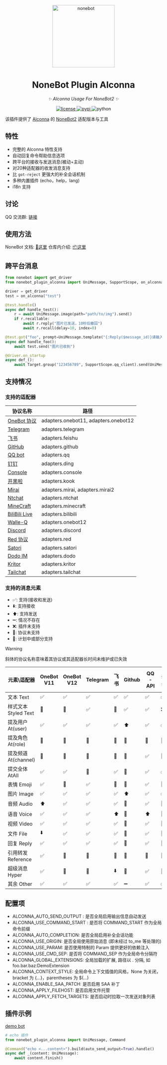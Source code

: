 <p align="center">
  <a href="https://v2.nonebot.dev/"><img src="https://v2.nonebot.dev/logo.png" width="200" height="200" alt="nonebot"></a>
</p>

<div align="center">

# NoneBot Plugin Alconna

_✨ Alconna Usage For NoneBot2 ✨_

</div>

<p align="center">
  <a href="https://raw.githubusercontent.com/nonebot/plugin-alconna/master/LICENSE">
    <img src="https://img.shields.io/github/license/nonebot/plugin-alconna.svg" alt="license">
  </a>
  <a href="https://pypi.python.org/pypi/nonebot-plugin-alconna">
    <img src="https://img.shields.io/pypi/v/nonebot-plugin-alconna.svg" alt="pypi">
  </a>
  <img src="https://img.shields.io/badge/python-3.9+-blue.svg" alt="python">
</p>

该插件提供了 [Alconna](https://github.com/ArcletProject/Alconna) 的 [NoneBot2](https://github.com/nonebot/nonebot2) 适配版本与工具

## 特性

- 完整的 Alconna 特性支持
- 自动回复命令帮助信息选项
- 跨平台的接收与发送消息(被动+主动)
- 对20种适配器的收发消息支持
- 比 `got-reject` 更强大的补全会话机制
- 多种内置插件 (echo，help，lang)
- i18n 支持

## 讨论

QQ 交流群: [链接](https://jq.qq.com/?_wv=1027&k=PUPOnCSH)


## 使用方法

NoneBot 文档: [📖这里](https://nonebot.dev/docs/next/best-practice/alconna/)
仓库内介绍: [📦这里](/docs.md)

## 跨平台消息

```python
from nonebot import get_driver
from nonebot_plugin_alconna import UniMessage, SupportScope, on_alconna

driver = get_driver
test = on_alconna("test")

@test.handle()
async def handle_test():
    r = await UniMessage.image(path="path/to/img").send()
    if r.recallable:
        await r.reply("图片已发送，10秒后撤回")
        await r.recall(delay=10, index=0)

@test.got("foo", prompt=UniMessage.template("{:Reply($message_id)}请输入图片"))
async def handle_foo():
    await test.send("图片已收到")

@driver.on_startup
async def_():
    await Target.group("123456789", SupportScope.qq_client).send(UniMessage.image(path="test.png"))
```

## 支持情况

### 支持的适配器

| 协议名称                                                                | 路径                                   |
|---------------------------------------------------------------------|--------------------------------------|
| [OneBot 协议](https://onebot.dev/)                                    | adapters.onebot11, adapters.onebot12 |
| [Telegram](https://core.telegram.org/bots/api)                      | adapters.telegram                    |
| [飞书](https://open.feishu.cn/document/home/index)                    | adapters.feishu                      |
| [GitHub](https://docs.github.com/en/developers/apps)                | adapters.github                      |
| [QQ bot](https://github.com/nonebot/adapter-qq)                     | adapters.qq                          |
| [钉钉](https://open.dingtalk.com/document/)                           | adapters.ding                        |
| [Console](https://github.com/nonebot/adapter-console)               | adapters.console                     |
| [开黑啦](https://developer.kookapp.cn/)                                | adapters.kook                        |
| [Mirai](https://docs.mirai.mamoe.net/mirai-api-http/)               | adapters.mirai, adapters.mirai2      |
| [Ntchat](https://github.com/JustUndertaker/adapter-ntchat)          | adapters.ntchat                      |
| [MineCraft](https://github.com/17TheWord/nonebot-adapter-minecraft) | adapters.minecraft                   |
| [BiliBili Live](https://github.com/wwweww/adapter-bilibili)         | adapters.bilibili                    |
| [Walle-Q](https://github.com/onebot-walle/nonebot_adapter_walleq)   | adapters.onebot12                    |
| [Discord](https://github.com/nonebot/adapter-discord)               | adapters.discord                     |
| [Red 协议](https://github.com/nonebot/adapter-red)                    | adapters.red                         |
| [Satori](https://github.com/nonebot/adapter-satori)                 | adapters.satori                      |
| [Dodo IM](https://github.com/nonebot/adapter-dodo)                  | adapters.dodo                        |
| [Kritor](https://github.com/nonebot/adapter-kritor)                 | adapters.kritor                      |
| [Tailchat](https://github.com/eya46/nonebot-adapter-tailchat)       | adapters.tailchat                    |

### 支持的消息元素

- ✅: 支持(接收和发送)
- ⬇️: 支持接收
- ⬆️: 支持发送
- ➖: 情况不存在
- ❌: 插件未支持
- 🚫: 协议未支持
- 🚧: 计划中或部分支持

> [!WARNING]
> 斜体的协议名称意味着其协议或其适配器长时间未维护或已失效

| 元素\适配器           | OneBot V11 | OneBot V12 | Telegram | 飞书 | Github | QQ-API | _钉钉_ | Console | 开黑啦 | Mirai | _Ntchat_ | MineCraft | _BiliBili Live_ | Discord | _Red_ | Satori | Dodo IM | Kritor | Tailchat |
|------------------|------------|------------|----------|----|--------|--------|------|---------|-----|-------|----------|-----------|-----------------|---------|-------|--------|---------|--------|----------|
| 文本 Text          | ✅          | ✅          | ✅        | ✅  | ✅      | ✅      | ✅    | ✅       | ✅   | ✅     | ✅        | ✅         | ✅               | ✅       | ✅     | ✅      | ✅       | ✅      | ✅        |
| 样式文本 Styled Text | 🚫         | 🚫         | ✅        | 🚫 | ✅      | ✅      | ❌    | ✅       | ✅   | 🚫    | 🚫       | ✅         | 🚫              | 🚫      | 🚫    | ✅      | 🚫      | 🚫     | ✅        |
| 提及用户 At(user)    | ✅          | ✅          | ✅        | ✅  | ⬆️     | ✅      | ✅    | 🚫      | ✅   | ✅     | ❌        | 🚫        | 🚫              | ✅       | ✅     | ✅      | ✅       | ✅      | ✅        |
| 提及角色 At(role)    | 🚫         | 🚫         | 🚫       | 🚫 | 🚫     | 🚫     | 🚫   | 🚫      | ✅   | 🚫    | 🚫       | 🚫        | 🚫              | ✅       | 🚫    | ✅      | ✅       | 🚫     | 🚫       |
| 提及频道 At(channel) | 🚫         | 🚫         | 🚫       | 🚫 | 🚫     | ✅      | 🚫   | 🚫      | ✅   | 🚫    | 🚫       | 🚫        | 🚫              | ✅       | 🚫    | ✅      | ✅       | 🚫     | ✅        |
| 提交全体 AtAll       | ✅          | ✅          | 🚫       | ✅  | 🚫     | ✅      | ✅    | 🚫      | ✅   | ✅     | 🚫       | 🚫        | 🚫              | ✅       | ✅     | ✅      | ✅       | ✅      | 🚫       |
| 表情 Emoji         | ✅          | 🚫         | ✅        | 🚫 | 🚫     | ✅      | 🚫   | ✅       | ✅   | ✅     | 🚫       | 🚫        | 🚫              | ✅       | ✅     | 🚫     | 🚫      | ✅      | ✅        |
| 图片 Image         | ✅          | ✅          | ✅        | ✅  | ⬆️     | ✅      | ✅    | 🚫      | ✅   | ✅     | ✅        | ❌         | 🚫              | ✅       | ✅     | ✅      | ✅       | ✅      | ✅        |
| 音频 Audio         | ⬆️         | ✅          | ✅        | ✅  | 🚫     | ✅      | 🚫   | 🚫      | ✅   | ⬆️    | ⬇️       | 🚫        | 🚫              | ⬆️      | ⬆️    | ✅      | 🚫      | ⬆️     | 🚫       |
| 语音 Voice         | ✅          | ✅          | ✅        | ⬆️ | 🚫     | ⬆️     | 🚫   | 🚫      | ⬆️  | ✅     | ⬇️       | 🚫        | 🚫              | ⬆️      | ✅     | ⬆️     | 🚫      | ✅      | 🚫       |
| 视频 Video         | ✅          | ✅          | ✅        | ✅  | 🚫     | ✅      | 🚫   | 🚫      | ✅   | ✅     | ✅        | 🚫        | 🚫              | ⬆️      | ✅     | ✅      | ✅       | ✅      | 🚫       |
| 文件 File          | ⬇️         | ✅          | ✅        | ✅  | 🚫     | ✅      | 🚫   | 🚫      | ✅   | ✅     | ✅        | 🚫        | 🚫              | ⬆️      | ✅     | ✅      | ⬇️      | ⬇️     | ✅        |
| 回复 Reply         | ✅          | ✅          | ✅        | ✅  | 🚫     | ✅      | 🚫   | 🚫      | ✅   | ✅     | ✅        | 🚫        | 🚫              | ✅       | ✅     | ✅      | ✅       | ✅      | ✅        |
| 引用转发 Reference   | ✅          | 🚫         | 🚫       | 🚫 | 🚫     | 🚫     | 🚫   | 🚫      | 🚫  | ✅     | 🚫       | 🚫        | 🚫              | ✅       | ✅     | ✅      | 🚫      | ✅      | 🚫       |
| 超级消息 Hyper       | ✅          | 🚫         | 🚫       | ⬇️ | 🚫     | ✅      | 🚫   | 🚫      | ✅   | ✅     | ✅        | 🚫        | 🚫              | 🚫      | ✅     | 🚫     | 🚫      | ✅      | 🚫       |
| 其余 Other         | ✅          | ✅          | ✅        | ✅  | ➖      | ✅      | ✅    | ➖       | ✅   | ✅     | ✅        | ➖         | ➖               | ✅       | ✅     | ✅      | ✅       | ✅      | ✅        |


## 配置项

- ALCONNA_AUTO_SEND_OUTPUT : 是否全局启用输出信息自动发送
- ALCONNA_USE_COMMAND_START : 是否将 COMMAND_START 作为全局命令前缀
- ALCONNA_AUTO_COMPLETION: 是否全局启用补全会话功能
- ALCONNA_USE_ORIGIN: 是否全局使用原始消息 (即未经过 to_me 等处理的)
- ALCONNA_USE_PARAM: 是否使用特制的 Param 提供更好的依赖注入
- ALCONNA_USE_CMD_SEP: 是否将 COMMAND_SEP 作为全局命令分隔符
- ALCONNA_GLOBAL_EXTENSIONS: 全局加载的扩展, 路径以 . 分隔, 如 foo.bar.baz:DemoExtension
- ALCONNA_CONTEXT_STYLE: 全局命令上下文插值的风格，None 为关闭，bracket 为 {...}，parentheses 为 $(...)
- ALCONNA_ENABLE_SAA_PATCH: 是否启用 SAA 补丁
- ALCONNA_APPLY_FILEHOST: 是否启用文件托管
- ALCONNA_APPLY_FETCH_TARGETS: 是否启动时拉取一次发送对象列表

## 插件示例

[demo bot](./example/plugins/demo.py)

```python
# echo 插件
from nonebot_plugin_alconna import UniMessage, Command

@Command("echo <...content>").build(auto_send_output=True).handle()
async def _(content: UniMessage):
    await content.finish()
```